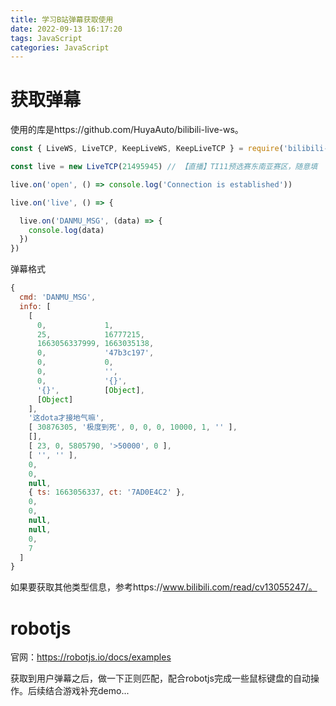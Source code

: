 ```yaml
---
title: 学习B站弹幕获取使用
date: 2022-09-13 16:17:20
tags: JavaScript
categories: JavaScript
---
```


# 获取弹幕

使用的库是https://github.com/HuyaAuto/bilibili-live-ws。

```JavaScript
const { LiveWS, LiveTCP, KeepLiveWS, KeepLiveTCP } = require('bilibili-live-ws')

const live = new LiveTCP(21495945) // 【直播】TI11预选赛东南亚赛区，随意填

live.on('open', () => console.log('Connection is established'))

live.on('live', () => {

  live.on('DANMU_MSG', (data) => {
    console.log(data)
  })
})
```

弹幕格式

```JavaScript
{
  cmd: 'DANMU_MSG',
  info: [
    [
      0,             1,
      25,            16777215,
      1663056337999, 1663035138,
      0,             '47b3c197',
      0,             0,
      0,             '',
      0,             '{}',
      '{}',          [Object],
      [Object]
    ],
    '这dota才接地气嘛',
    [ 30876305, '极度到死', 0, 0, 0, 10000, 1, '' ],
    [],
    [ 23, 0, 5805790, '>50000', 0 ],
    [ '', '' ],
    0,
    0,
    null,
    { ts: 1663056337, ct: '7AD0E4C2' },
    0,
    0,
    null,
    null,
    0,
    7
  ]
}
```

如果要获取其他类型信息，参考https://www.bilibili.com/read/cv13055247/。

# robotjs

官网：https://robotjs.io/docs/examples

获取到用户弹幕之后，做一下正则匹配，配合robotjs完成一些鼠标键盘的自动操作。后续结合游戏补充demo...
